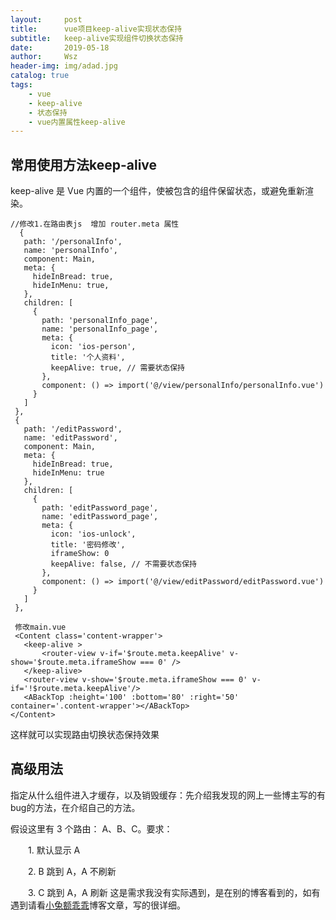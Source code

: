 ```yaml
---
layout:     post
title:      vue项目keep-alive实现状态保持
subtitle:   keep-alive实现组件切换状态保持
date:       2019-05-18
author:     Wsz
header-img: img/adad.jpg
catalog: true
tags:
    - vue
    - keep-alive
    - 状态保持
    - vue内置属性keep-alive
---
```


## 常用使用方法keep-alive
 keep-alive 是 Vue 内置的一个组件，使被包含的组件保留状态，或避免重新渲染。  
 ```
 //修改1.在路由表js  增加 router.meta 属性
   {
    path: '/personalInfo',
    name: 'personalInfo',
    component: Main,
    meta: {
      hideInBread: true,
      hideInMenu: true,
    },
    children: [
      {
        path: 'personalInfo_page',
        name: 'personalInfo_page',
        meta: {
          icon: 'ios-person',
          title: '个人资料',
          keepAlive: true, // 需要状态保持
        },
        component: () => import('@/view/personalInfo/personalInfo.vue')
      }
    ]
  },
  {
    path: '/editPassword',
    name: 'editPassword',
    component: Main,
    meta: {
      hideInBread: true,
      hideInMenu: true
    },
    children: [
      {
        path: 'editPassword_page',
        name: 'editPassword_page',
        meta: {
          icon: 'ios-unlock',
          title: '密码修改',
          iframeShow: 0
          keepAlive: false, // 不需要状态保持
        },
        component: () => import('@/view/editPassword/editPassword.vue')
      }
    ]
  },

  修改main.vue
  <Content class='content-wrapper'>
    <keep-alive >
        <router-view v-if='$route.meta.keepAlive' v-show='$route.meta.iframeShow === 0' />
    </keep-alive>
    <router-view v-show='$route.meta.iframeShow === 0' v-if='!$route.meta.keepAlive'/>
    <ABackTop :height='100' :bottom='80' :right='50' container='.content-wrapper'></ABackTop>
</Content>
 ```
 这样就可以实现路由切换状态保持效果

## 高级用法

指定从什么组件进入才缓存，以及销毁缓存：先介绍我发现的网上一些博主写的有bug的方法，在介绍自己的方法。

假设这里有 3 个路由： A、B、C。要求：

　　1.   默认显示 A    

　　2.  B 跳到 A，A 不刷新 

　　3.  C 跳到 A，A 刷新
这是需求我没有实际遇到，是在别的博客看到的，如有遇到请看[小兔额乖乖](https://www.cnblogs.com/wangmaoling/p/9826063.html)博客文章，写的很详细。
